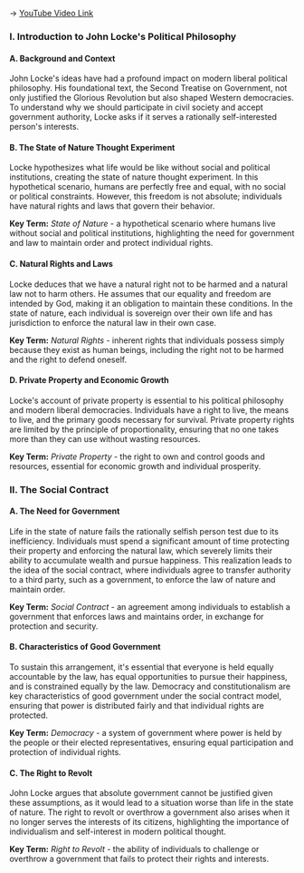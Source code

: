 -> [YouTube Video Link](https://www.youtube.com/watch?v=YfsGQGwBKdE&list=PLdLiRaajwSXSCRO9OwI0M9kfgcsPwq4gH&index=31&pp=iAQB)

### I. Introduction to John Locke's Political Philosophy
#### A. Background and Context

John Locke's ideas have had a profound impact on modern liberal political philosophy. His foundational text, the Second Treatise on Government, not only justified the Glorious Revolution but also shaped Western democracies. To understand why we should participate in civil society and accept government authority, Locke asks if it serves a rationally self-interested person's interests.

#### B. The State of Nature Thought Experiment

Locke hypothesizes what life would be like without social and political institutions, creating the state of nature thought experiment. In this hypothetical scenario, humans are perfectly free and equal, with no social or political constraints. However, this freedom is not absolute; individuals have natural rights and laws that govern their behavior.

**Key Term:** _State of Nature_ - a hypothetical scenario where humans live without social and political institutions, highlighting the need for government and law to maintain order and protect individual rights.

#### C. Natural Rights and Laws

Locke deduces that we have a natural right not to be harmed and a natural law not to harm others. He assumes that our equality and freedom are intended by God, making it an obligation to maintain these conditions. In the state of nature, each individual is sovereign over their own life and has jurisdiction to enforce the natural law in their own case.

**Key Term:** _Natural Rights_ - inherent rights that individuals possess simply because they exist as human beings, including the right not to be harmed and the right to defend oneself.

#### D. Private Property and Economic Growth

Locke's account of private property is essential to his political philosophy and modern liberal democracies. Individuals have a right to live, the means to live, and the primary goods necessary for survival. Private property rights are limited by the principle of proportionality, ensuring that no one takes more than they can use without wasting resources.

**Key Term:** _Private Property_ - the right to own and control goods and resources, essential for economic growth and individual prosperity.

### II. The Social Contract
#### A. The Need for Government

Life in the state of nature fails the rationally selfish person test due to its inefficiency. Individuals must spend a significant amount of time protecting their property and enforcing the natural law, which severely limits their ability to accumulate wealth and pursue happiness. This realization leads to the idea of the social contract, where individuals agree to transfer authority to a third party, such as a government, to enforce the law of nature and maintain order.

**Key Term:** _Social Contract_ - an agreement among individuals to establish a government that enforces laws and maintains order, in exchange for protection and security.

#### B. Characteristics of Good Government

To sustain this arrangement, it's essential that everyone is held equally accountable by the law, has equal opportunities to pursue their happiness, and is constrained equally by the law. Democracy and constitutionalism are key characteristics of good government under the social contract model, ensuring that power is distributed fairly and that individual rights are protected.

**Key Term:** _Democracy_ - a system of government where power is held by the people or their elected representatives, ensuring equal participation and protection of individual rights.

#### C. The Right to Revolt

John Locke argues that absolute government cannot be justified given these assumptions, as it would lead to a situation worse than life in the state of nature. The right to revolt or overthrow a government also arises when it no longer serves the interests of its citizens, highlighting the importance of individualism and self-interest in modern political thought.

**Key Term:** _Right to Revolt_ - the ability of individuals to challenge or overthrow a government that fails to protect their rights and interests.